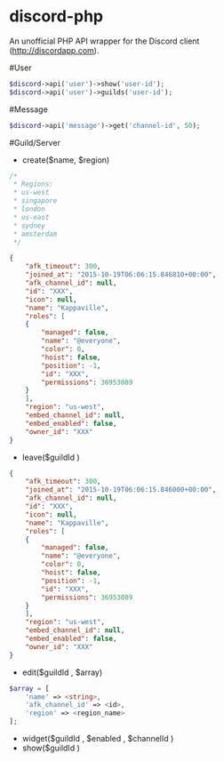 # discord-php
An unofficial PHP API wrapper for the Discord client (http://discordapp.com).

#User
```php
$discord->api('user')->show('user-id');  
$discord->api('user')->guilds('user-id');
```

#Message
```php
$discord->api('message')->get('channel-id', 50);
```

#Guild/Server
- create($name, $region)
```php
/*
 * Regions:
 * us-west
 * singapore
 * london
 * us-east
 * sydney
 * amsterdam
 */
```
```json
{
    "afk_timeout": 300,
    "joined_at": "2015-10-19T06:06:15.846810+00:00",
    "afk_channel_id": null,
    "id": "XXX",
    "icon": null,
    "name": "Kappaville",
    "roles": [
    {
        "managed": false,
        "name": "@everyone",
        "color": 0,
        "hoist": false,
        "position": -1,
        "id": "XXX",
        "permissions": 36953089
    }
    ],
    "region": "us-west",
    "embed_channel_id": null,
    "embed_enabled": false,
    "owner_id": "XXX"
}
```
- leave($guildId <id>)
```json
{
    "afk_timeout": 300,
    "joined_at": "2015-10-19T06:06:15.846000+00:00",
    "afk_channel_id": null,
    "id": "XXX",
    "icon": null,
    "name": "Kappaville",
    "roles": [
    {
        "managed": false,
        "name": "@everyone",
        "color": 0,
        "hoist": false,
        "position": -1,
        "id": "XXX",
        "permissions": 36953089
    }
    ],
    "region": "us-west",
    "embed_channel_id": null,
    "embed_enabled": false,
    "owner_id": "XXX"
}
```
- edit($guildId <id>, $array)
```php
$array = [
    'name' => <string>,
    'afk_channel_id' => <id>,
    'region' => <region_name>
];
```

- widget($guildId <id>, $enabled <boolean>, $channelId <id>)
- show($guildId <id>)